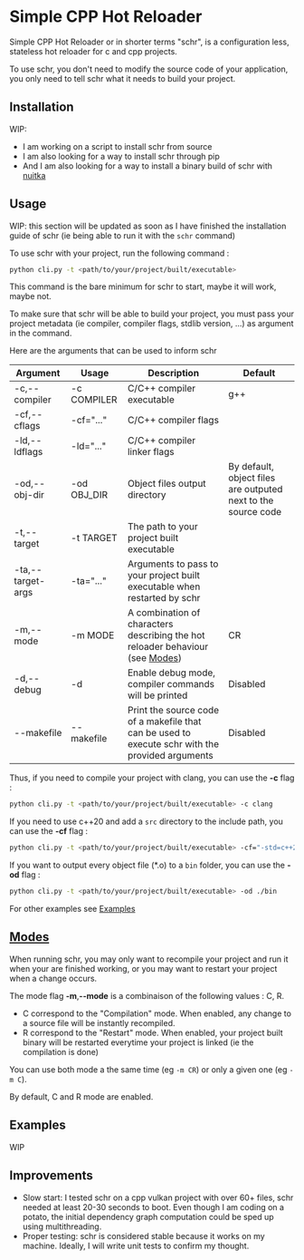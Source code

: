 # Simple CPP Hot Reloader

Simple CPP Hot Reloader or in shorter terms "schr", is a configuration less, stateless hot reloader for c and cpp projects.

To use schr, you don't need to modify the source code of your application, you only need to tell schr what it needs to build your project.

## Installation

WIP:
* I am working on a script to install schr from source
* I am also looking for a way to install schr through pip
* And I am also looking for a way to install a binary build of schr with [nuitka](https://nuitka.net/)

## Usage

WIP: this section will be updated as soon as I have finished the installation guide of schr (ie being able to run it with the `schr` command)

To use schr with your project, run the following command :

```bash
python cli.py -t <path/to/your/project/built/executable>
```

This command is the bare minimum for schr to start, maybe it will work, maybe not.

To make sure that schr will be able to build your project, you must pass your project metadata (ie compiler, compiler flags, stdlib version, ...) as argument in the command.

Here are the arguments that can be used to inform schr

| Argument | Usage | Description | Default |
| --- | --- | --- | --- |
| -c,--compiler | -c COMPILER | C/C++ compiler executable | g++ |
| -cf,--cflags | -cf="..." | C/C++ compiler flags | |
| -ld,--ldflags | -ld="..." | C/C++ compiler linker flags | |
| -od,--obj-dir | -od OBJ_DIR | Object files output directory | By default, object files are outputed next to the source code |
| -t,--target | -t TARGET | The path to your project built executable | |
| -ta,--target-args | -ta="..." | Arguments to pass to your project built executable when restarted by schr | |
| -m,--mode | -m MODE |  A combination of characters describing the hot reloader behaviour (see [Modes](#modes)) | CR |
| -d,--debug | -d | Enable debug mode, compiler commands will be printed | Disabled |
| --makefile | --makefile | Print the source code of a makefile that can be used to execute schr with the provided arguments | Disabled |

Thus, if you need to compile your project with clang, you can use the **-c** flag :

```bash
python cli.py -t <path/to/your/project/built/executable> -c clang
```

If you need to use c++20 and add a `src` directory to the include path, you can use the **-cf** flag :

```bash
python cli.py -t <path/to/your/project/built/executable> -cf="-std=c++20 -I./src"
```

If you want to output every object file (*.o) to a `bin` folder, you can use the **-od** flag :

```bash
python cli.py -t <path/to/your/project/built/executable> -od ./bin
```

For other examples see [Examples](#examples)


## [Modes](#modes)

When running schr, you may only want to recompile your project and run it when your are finished working, or you may want to restart your project when a change occurs.

The mode flag **-m**,**--mode** is a combinaison of the following values : C, R.

* C correspond to the "Compilation" mode. When enabled, any change to a source file will be instantly recompiled.
* R correspond to the "Restart" mode. When enabled, your project built binary will be restarted everytime your project is linked (ie the compilation is done)

You can use both mode a the same time (eg `-m CR`) or only a given one (eg `-m C`).

By default, C and R mode are enabled.

## Examples

WIP

## Improvements 

* Slow start: I tested schr on a cpp vulkan project with over 60+ files, schr needed at least 20-30 seconds to boot. Even though I am coding on a potato, the initial dependency graph computation could be sped up using multithreading.
* Proper testing: schr is considered stable because it works on my machine. Ideally, I will write unit tests to confirm my thought.